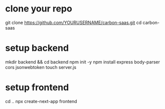 # clone your repo
git clone https://github.com/YOURUSERNAME/carbon-saas.git
cd carbon-saas

# setup backend
mkdir backend && cd backend
npm init -y
npm install express body-parser cors jsonwebtoken
touch server.js

# setup frontend
cd ..
npx create-next-app frontend
